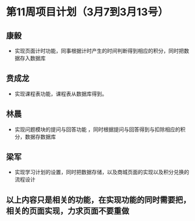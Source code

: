 # 第11周项目计划（3月7到3月13号）
## 康毅
* 实现页面计时功能，同事根据计时产生的时间判断得到相应的积分，同时把数据存入数据库

## 贲成龙
* 实现课程表功能，课程表从数据库得到。

## 林晨
* 实现问题模块的提问与回答功能 ，同时根据提问与回答得到与扣除相应的积分，数据存数据库

## 梁军
* 实现学习计划的设置，同时把数据存储，以及商城页面的实现以及积分兑换的流程设计

## 以上内容只是相关的功能，在实现功能的同时需要把，相关的页面实现，力求页面不要重做 
